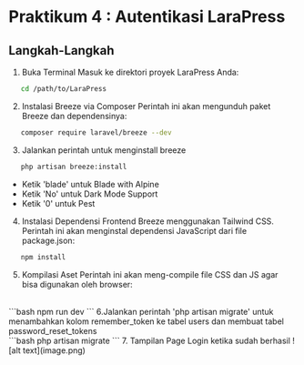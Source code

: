 # Praktikum 4 : Autentikasi LaraPress

## Langkah-Langkah
1. Buka Terminal Masuk ke direktori proyek LaraPress Anda: <br>
```bash
   cd /path/to/LaraPress
```
2. Instalasi Breeze via Composer Perintah ini akan mengunduh paket Breeze dan dependensinya:<br>
```bash
   composer require laravel/breeze --dev
```
3. Jalankan perintah untuk menginstall breeze<br>
```bash
   php artisan breeze:install
```
- Ketik 'blade' untuk Blade with Alpine
- Ketik 'No' untuk Dark Mode Support
- Ketik '0' untuk Pest

4. Instalasi Dependensi Frontend Breeze menggunakan Tailwind CSS. Perintah ini akan menginstal dependensi JavaScript dari file package.json:<br>
```bash
   npm install
```
5.  Kompilasi Aset Perintah ini akan meng-compile file CSS dan JS agar bisa digunakan oleh browser:
<br>
```bash 
   npm run dev
```
6.Jalankan perintah 'php artisan migrate' untuk menambahkan kolom remember_token ke tabel users dan membuat tabel password_reset_tokens <br>
```bash 
   php artisan migrate
```
7. Tampilan Page Login ketika sudah berhasil
![alt text](image.png)
